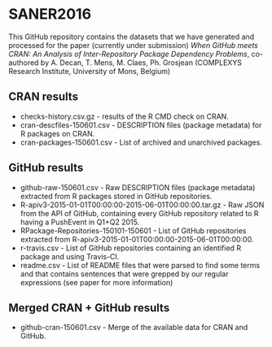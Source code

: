 # SANER2016
This GitHub repository contains the datasets that we have generated and processed for the paper (currently under submission) *When GitHub meets CRAN: An Analysis of Inter-Repository Package Dependency Problems*, co-authored by A. Decan, T. Mens, M. Claes, Ph. Grosjean (COMPLEXYS Research Institute, University of Mons, Belgium)

## CRAN results 
 - checks-history.csv.gz - results of the R CMD check on CRAN.
 - cran-descfiles-150601.csv - DESCRIPTION files (package metadata) for R packages on CRAN.
 - cran-packages-150601.csv - List of archived and unarchived packages.
 
## GitHub results
 - github-raw-150601.csv - Raw DESCRIPTION files (package metadata) extracted from R packages stored in GitHub repositories.
 - R-apiv3-2015-01-01T00:00:00-2015-06-01T00:00:00.tar.gz - Raw JSON from the API of GitHub, containing every GitHub repository related to R having a PushEvent in Q1+Q2 2015.
 - RPackage-Repositories-150101-150601 - List of GitHub repositories extracted from R-apiv3-2015-01-01T00:00:00-2015-06-01T00:00:00.
 - r-travis.csv - List of GitHub repositories containing an identified R package and using Travis-CI.
 - readme.csv - List of README files that were parsed to find some terms and that contains sentences that were grepped by our regular expressions (see paper for more information)

## Merged CRAN + GitHub results
 - github-cran-150601.csv - Merge of the available data for CRAN and GitHub.
